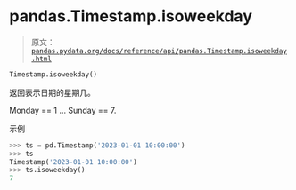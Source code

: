 # pandas.Timestamp.isoweekday

> 原文：[`pandas.pydata.org/docs/reference/api/pandas.Timestamp.isoweekday.html`](https://pandas.pydata.org/docs/reference/api/pandas.Timestamp.isoweekday.html)

```py
Timestamp.isoweekday()
```

返回表示日期的星期几。

Monday == 1 … Sunday == 7.

示例

```py
>>> ts = pd.Timestamp('2023-01-01 10:00:00')
>>> ts
Timestamp('2023-01-01 10:00:00')
>>> ts.isoweekday()
7 
```
